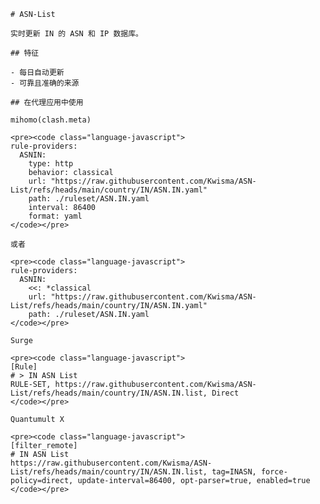 
    # ASN-List
    
    实时更新 IN 的 ASN 和 IP 数据库。
    
    ## 特征
    
    - 每日自动更新
    - 可靠且准确的来源
    
    ## 在代理应用中使用
    
    mihomo(clash.meta)
   
    <pre><code class="language-javascript">
    rule-providers:
      ASNIN:
        type: http
        behavior: classical
        url: "https://raw.githubusercontent.com/Kwisma/ASN-List/refs/heads/main/country/IN/ASN.IN.yaml"
        path: ./ruleset/ASN.IN.yaml
        interval: 86400
        format: yaml
    </code></pre>

    或者

    <pre><code class="language-javascript">
    rule-providers:
      ASNIN:
        <<: *classical
        url: "https://raw.githubusercontent.com/Kwisma/ASN-List/refs/heads/main/country/IN/ASN.IN.yaml"
        path: ./ruleset/ASN.IN.yaml
    </code></pre>
    
    Surge
    
    <pre><code class="language-javascript">
    [Rule]
    # > IN ASN List
    RULE-SET, https://raw.githubusercontent.com/Kwisma/ASN-List/refs/heads/main/country/IN/ASN.IN.list, Direct
    </code></pre>
    
    Quantumult X
    
    <pre><code class="language-javascript">
    [filter_remote]
    # IN ASN List
    https://raw.githubusercontent.com/Kwisma/ASN-List/refs/heads/main/country/IN/ASN.IN.list, tag=INASN, force-policy=direct, update-interval=86400, opt-parser=true, enabled=true
    </code></pre>
    